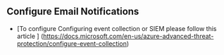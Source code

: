 <properties
	pageTitle="Configuring event collection or SIEM"
	description="Configuring event collection or SIEM"
	infoBubbleText="Configuring event collection or SIEM"
	service="microsoft-aatp"
	resource="aatp"
	authors="digeler"
	ms.author="digeler"
	displayOrder="1"
	selfHelpType="generic"
	supportTopicIds=""
	resourceTags=""
	productPesIds=""
	cloudEnvironments="Public, Blackforest, Fairfax, Mooncake"
	articleId="event collection or SIEM"
	ownershipId="AAtp"
/>


## **Configure Email Notifications**



* [To configure Configuring event collection or SIEM please follow this article ] (https://docs.microsoft.com/en-us/azure-advanced-threat-protection/configure-event-collection)

